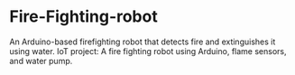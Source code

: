 # Fire-Fighting-robot
An Arduino-based firefighting robot that detects fire and extinguishes it using water.  IoT project: A fire fighting robot using Arduino, flame sensors, and water pump.
